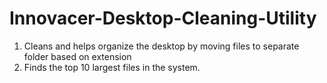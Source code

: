 # Innovacer-Desktop-Cleaning-Utility
1. Cleans and helps organize the desktop by moving files to separate folder based on extension
2. Finds the top 10 largest files in the system.


